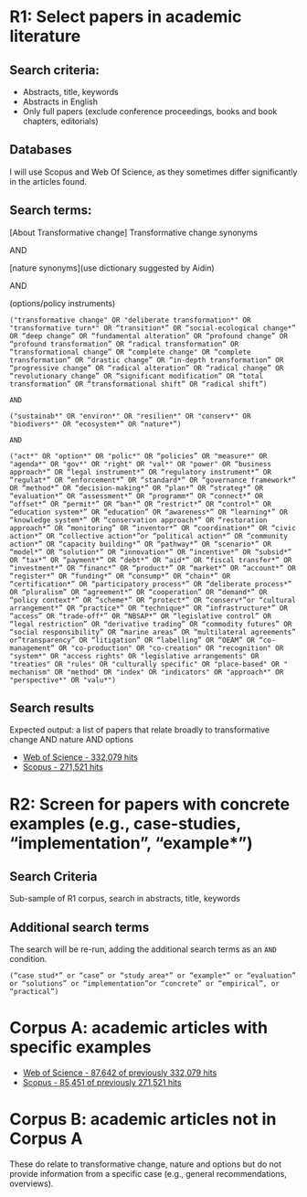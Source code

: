 # R1: Select papers in academic literature

## Search criteria:

- Abstracts, title, keywords
- Abstracts in English
- Only full papers (exclude conference proceedings, books and book chapters, editorials)

## Databases
I will use Scopus and Web Of Science, as they sometimes differ significantly in the articles found.

## Search terms:

[About Transformative change] Transformative change synonyms

AND 

[nature synonyms](use dictionary suggested by Aidin)

AND 

(options/policy instruments)

```
("transformative change" OR "deliberate transformation*" OR "transformative turn*" OR “transition*” OR “social-ecological change*” OR “deep change” OR “fundamental alteration” OR “profound change” OR “profound transformation” OR “radical transformation” OR “transformational change” OR “complete change" OR “complete transformation” OR “drastic change” OR “in-depth transformation” OR “progressive change” OR “radical alteration” OR “radical change” OR “revolutionary change” OR “significant modification” OR “total transformation” OR “transformational shift” OR “radical shift”)

AND

("sustainab*" OR "environ*" OR "resilien*" OR "conserv*" OR "biodivers*" OR “ecosystem*” OR “nature*”)

AND 

("act*" OR "option*" OR "polic*" OR “policies” OR "measure*" OR "agenda*" OR "gov*" OR "right" OR "val*" OR "power" OR “business approach*” OR “legal instrument*” OR “regulatory instrument*” OR “regulat*” OR “enforcement*” OR “standard*” OR “governance framework*” OR “method*” OR “decision-making*” OR “plan*” OR “strateg*” OR “evaluation*” OR “assessment*” OR “programm*” OR “connect*” OR “offset*” OR “permit*” OR “ban*” OR “restrict*” OR “control*” OR “education system*” OR ”education” OR “awareness*” OR “learning*” OR “knowledge system*” OR “conservation approach*” OR “restoration approach*” OR “monitoring” OR “inventor*” OR “coordination*” OR “civic action*” OR “collective action*”or “political action*” OR “community action*” OR “capacity building*” OR “pathway*” OR “scenario*” OR “model*” OR “solution*” OR “innovation*” OR “incentive*” OR “subsid*” OR “tax*” OR “payment*” OR “debt*” OR “aid*” OR “fiscal transfer*” OR “investment*” OR “financ*” OR “product*” OR “market*” OR “account*” OR “register*” OR “funding*” OR “consump*” OR “chain*” OR “certification*” OR “participatory process*” OR “deliberate process*” OR “pluralism” OR “agreement*” OR “cooperation” OR “demand*” OR “policy context*” OR “scheme*” OR “protect*” OR “conserv*”or “cultural arrangement*” OR “practice*” OR “technique*” OR “infrastructure*” OR “access” OR “trade-off*” OR “NBSAP*” OR “legislative control” OR “legal restriction” OR “derivative trading” OR “commodity futures” OR “social responsibility” OR “marine areas” OR “multilateral agreements” or”transparency” OR “litigation” OR “labelling” OR “OEAM” OR “co-management” OR "co-production" OR "co-creation" OR "recognition" OR "system*" OR "access rights" OR "legislative arrangements" OR "treaties" OR "rules" OR "culturally specific" OR "place-based" OR " mechanism" OR "method" OR "index" OR "indicators" OR "approach*" OR "perspective*" OR "valu*")
```

## Search results

Expected output: a list of papers that relate broadly to transformative change AND nature AND options

- [Web of Science - 332,079 hits](https://www.webofscience.com/wos/alldb/summary/4784bd05-3f89-4ab3-b50b-3a94ec2bd264-95fca6fe/relevance/1)
- [Scopus - 271,521 hits](https://www.scopus.com/results/results.uri?sort=plf-f&src=s&sid=233f96481b19efdabadf52c0743b92bd&sot=a&sdt=cl&cluster=scosubtype%2c%22ar%22%2ct%2c%22re%22%2ct&sessionSearchId=233f96481b19efdabadf52c0743b92bd&origin=resultslist&zone=leftSideBar&editSaveSearch=&txGid=7f2c5d67ee01bad12ddc59c3483f6773)

# R2: Screen for papers with concrete examples (e.g., case-studies, “implementation”, “example*”)

## Search Criteria
Sub-sample of R1 corpus, search in abstracts, title, keywords

## Additional search terms

The search will be re-run, adding the additional search terms as an `AND` condition.

```
(“case stud*” or “case” or “study area*” or “example*” or “evaluation” or “solutions” or “implementation”or “concrete” or “empirical”, or “practical”)
```

# Corpus A: academic articles with specific examples

- [Web of Science - 87,642 of previously 332,079 hits](https://www.webofscience.com/wos/alldb/summary/fa21ebb9-347c-4fca-a0cf-e07fb55b0a43-95fce149/relevance/1)
- [Scopus - 85,451 of previously 271,521 hits](https://www.scopus.com/results/results.uri?sort=plf-f&src=s&sid=ac9f73a6f510d4e379b658f6fc356dfa&sot=a&sdt=a&cluster=scosubtype%2c%22ar%22%2ct%2c%22re%22%2ct&sessionSearchId=ac9f73a6f510d4e379b658f6fc356dfa&origin=searchadvanced&editSaveSearch=&txGid=41599b3bcd188fdde530caf14dfd6d2a)


# Corpus B: academic articles not in Corpus A
These do relate to transformative change, nature and options but do not provide information from a specific case (e.g., general recommendations, overviews).
